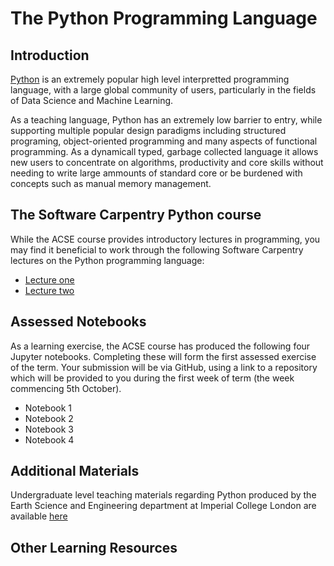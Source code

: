 # The Python Programming Language

## Introduction

[Python](https://www.python.org) is an extremely popular high level interpretted programming language, with a large global community of users, particularly in the fields of Data Science and Machine Learning.

As a teaching language, Python has an extremely low barrier to entry, while supporting multiple popular design paradigms including structured programing, object-oriented programming and many aspects of functional programming. As a dynamicall typed, garbage collected language it allows new users to concentrate on algorithms, productivity and core skills without needing to write large ammounts of standard core or be burdened with concepts such as manual memory management.

## The Software Carpentry Python course

While the ACSE course provides introductory lectures in programming, you may find it beneficial to work through the following Software Carpentry lectures on the Python programming language:

- [Lecture one](http://swcarpentry.github.io/python-novice-inflammation)
- [Lecture two](http://swcarpentry.github.io/python-novice-gapminder)

## Assessed Notebooks

As a learning exercise, the ACSE course has produced the following four Jupyter notebooks. Completing these will form the first assessed exercise of the term. Your submission will be via GitHub, using a link to a repository which will be provided to you during the first week of term (the week commencing 5th October).

- Notebook 1
- Notebook 2
- Notebook 3
- Notebook 4

## Additional Materials

Undergraduate level teaching materials regarding Python produced by the Earth Science and Engineering department at Imperial College London are available [here](https://primer-computational-mathematics.github.io/book/coding/intro.html)

## Other Learning Resources

